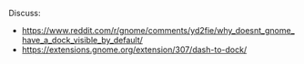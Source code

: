 Discuss:
- https://www.reddit.com/r/gnome/comments/yd2fie/why_doesnt_gnome_have_a_dock_visible_by_default/
- https://extensions.gnome.org/extension/307/dash-to-dock/
